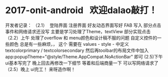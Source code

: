 # 2017-onit-android   欢迎dalao敲打！
开发者记录：
（2.1）  登陆界面 注册界面 好友动态界面写好 FAB 写入 部分点击事件和网络请求还没写
 主要是学习处理了Theme，textView 部分实现点击
 （2.2）上午 处理了overflow 和 menu颜色和设计稿不服的问题 自定义控件的一些颜色 总是有一些麻烦，，
 这个 需要在 values - style - 中定义 textcolorprimary / textcolorsecondary 然后再toolbar的布局文件中加入 app:popupTheme="@style/Theme.AppCompat.NoActionBar" 即可
 (2.5)下午 ui基本写完了 晚上回去再修改一下细节 等着和后端商量一下 可以写网络请求了
 （2.5）晚上 ui完工！ 来呀造作啊！
 
